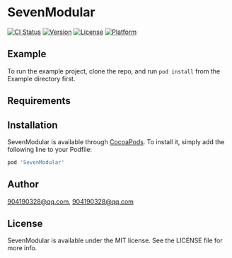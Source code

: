 # SevenModular

[![CI Status](https://img.shields.io/travis/904190328@qq.com/SevenModular.svg?style=flat)](https://travis-ci.org/904190328@qq.com/SevenModular)
[![Version](https://img.shields.io/cocoapods/v/SevenModular.svg?style=flat)](https://cocoapods.org/pods/SevenModular)
[![License](https://img.shields.io/cocoapods/l/SevenModular.svg?style=flat)](https://cocoapods.org/pods/SevenModular)
[![Platform](https://img.shields.io/cocoapods/p/SevenModular.svg?style=flat)](https://cocoapods.org/pods/SevenModular)

## Example

To run the example project, clone the repo, and run `pod install` from the Example directory first.

## Requirements

## Installation

SevenModular is available through [CocoaPods](https://cocoapods.org). To install
it, simply add the following line to your Podfile:

```ruby
pod 'SevenModular'
```

## Author

904190328@qq.com, 904190328@qq.com

## License

SevenModular is available under the MIT license. See the LICENSE file for more info.
